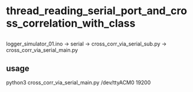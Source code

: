 # thread_reading_serial_port_and_cross_correlation_with_class

## 
logger_simulator_01.ino -> serial -> cross_corr_via_serial_sub.py -> cross_corr_via_serial_main.py

## usage

python3 cross_corr_via_serial_main.py /dev/ttyACM0 19200
